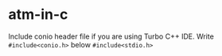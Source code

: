 # atm-in-c
Include conio header file if you are using Turbo C++ IDE. Write <code>#include<conio.h></code> below <code>#include<stdio.h></code>
